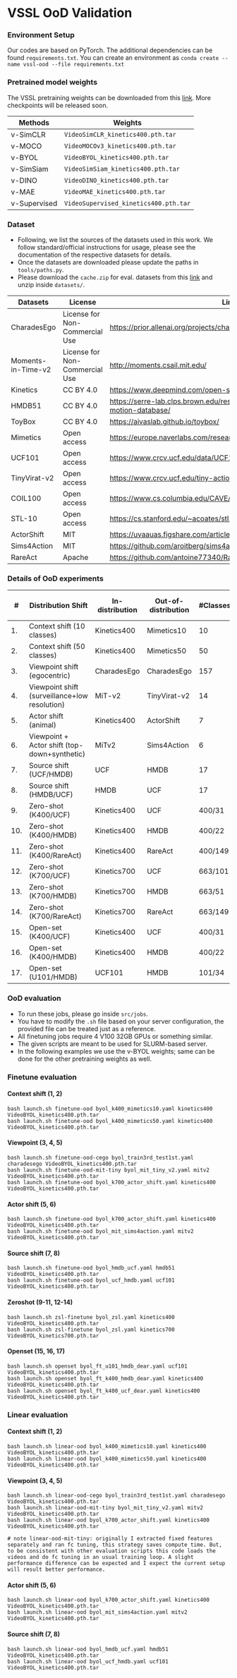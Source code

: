 # VSSL OoD Validation

### Environment Setup
Our codes are based on PyTorch. The additional dependencies can be found `requirements.txt`. You can create an environment as `conda create --name vssl-ood --file requirements.txt`


### Pretrained model weights

The VSSL pretraining weights can be downloaded from this [link](https://drive.google.com/drive/folders/1Hk1mXjwiTKUxO_Cd4gnwUE5fxr5u3eMS?usp=sharing). More checkpoints will be released soon.

| **Methods**                     | **Weights**     |
|---------------------------------|--------------|
|v-SimCLR| `VideoSimCLR_kinetics400.pth.tar`|
|v-MOCO| `VideoMOCOv3_kinetics400.pth.tar`| -->
|v-BYOL| `VideoBYOL_kinetics400.pth.tar`|
|v-SimSiam| `VideoSimSiam_kinetics400.pth.tar`|
|v-DINO| `VideoDINO_kinetics400.pth.tar`|
|v-MAE| `VideoMAE_kinetics400.pth.tar`|
|v-Supervised| `VideoSupervised_kinetics400.pth.tar`| 

### Dataset

- Following, we list the sources of the datasets used in this work. We follow standard/official instructions for usage, please see the documentation of the respective datasets for details. 
- Once the datasets are downloaded please update the paths in `tools/paths.py`. 
- Please download the `cache.zip` for eval. datasets from this [link](https://drive.google.com/file/d/1hn_DiWScgr0aYdbd8_PgIfcsixWFsBE6/view?usp=sharing) and unzip inside `datasets/`. 


| **Datasets** | **License** | **Link** |
|----------------|--------------|--------------------|
CharadesEgo | License for Non-Commercial Use| https://prior.allenai.org/projects/charades-ego
Moments-in-Time-v2 | License for Non-Commercial Use| http://moments.csail.mit.edu/
Kinetics | CC BY 4.0 | https://www.deepmind.com/open-source/kinetics
HMDB51 | CC BY 4.0 | https://serre-lab.clps.brown.edu/resource/hmdb-a-large-human-motion-database/
ToyBox | CC BY 4.0 | https://aivaslab.github.io/toybox/
Mimetics | Open access | https://europe.naverlabs.com/research/computer-vision/mimetics/
UCF101 | Open access | https://www.crcv.ucf.edu/data/UCF101.php
TinyVirat-v2 | Open access | https://www.crcv.ucf.edu/tiny-actions-challenge-cvpr2021/#tabtwo
COIL100 | Open access | https://www.cs.columbia.edu/CAVE/software/softlib/coil-100.php
STL-10 | Open access | https://cs.stanford.edu/~acoates/stl10/
ActorShift | MIT | https://uvaauas.figshare.com/articles/dataset/ActorShift_zip/19387046
Sims4Action| MIT | https://github.com/aroitberg/sims4action
RareAct| Apache | https://github.com/antoine77340/RareAct

### Details of OoD experiments

| **#** | **Distribution Shift**                     | **In-distribution**     | **Out-of-distribution**        | **#Classes** | **#Samples** (train/InD test/OoD test)      |
|-------|-------------------------------------------|-------------|----------------|--------------|--------------------|
| 1.    | Context shift (10 classes)                | Kinetics400 | Mimetics10     | 10           | 5930/494/136       |
| 2.    | Context shift (50 classes)                | Kinetics400 | Mimetics50     | 50           | 34K/2481/713        |
| 3.    | Viewpoint shift (egocentric)              | CharadesEgo | CharadesEgo    | 157          | 34K/9386/9145       |
| 4.    | Viewpoint shift (surveillance+low resolution)            | MiT-v2      | TinyVirat-v2   | 14           | 41K/1400/2644       |
| 5.    | Actor shift (animal)                       | Kinetics400 | ActorShift     | 7            | 15K/1018/165        |
| 6.    | Viewpoint + Actor shift (top-down+synthetic)| MiTv2      | Sims4Action    | 6            | 19K/600/950         |
| 7.    | Source shift (UCF/HMDB)                    | UCF         | HMDB           | 17           | 1877/746/510       |
| 8.    | Source shift (HMDB/UCF)                    | HMDB        | UCF            | 17           | 1190/510/746       |
| 9.    | Zero-shot (K400/UCF)                       | Kinetics400 | UCF            | 400/31       | 240K/20K/3965       |
| 10.   | Zero-shot (K400/HMDB)                      | Kinetics400 | HMDB           | 400/22       | 240K/20K/3288       |
| 11.   | Zero-shot (K400/RareAct)                   | Kinetics400 | RareAct        | 400/149      | 240K/20K/1961       |
| 12.   | Zero-shot (K700/UCF)                       | Kinetics700 | UCF            | 663/101      | 480K/-/13K          |
| 13.   | Zero-shot (K700/HMDB)                      | Kinetics700 | HMDB           | 663/51       | 480K/-/6.7K         |
| 14.   | Zero-shot (K700/RareAct)                   | Kinetics700 | RareAct        | 663/149      | 480K/-/1961         |
| 15.   | Open-set (K400/UCF)                        | Kinetics400 | UCF            | 400/31       | 240K/20K/3965       |
| 16.   | Open-set (K400/HMDB)                       | Kinetics400 | HMDB           | 400/22       | 240K/20K/3288       |
| 17.   | Open-set (U101/HMDB)                       | UCF101      | HMDB           | 101/34       | 9537/3783/4366     |


### OoD evaluation
- To run these jobs, please go inside `src/jobs`. 
- You have to modify the `.sh` file based on your server configuration, the provided file can be treated just as a reference. 
- All finetuning jobs require 4 V100 32GB GPUs or something similar. 
- The given scripts are meant to be used for SLURM-based server.
- In the following examples we use the v-BYOL weights; same can be done for the other pretraining weights as well.

### Finetune evaluation

#### Context shift (1, 2)

```
bash launch.sh finetune-ood byol_k400_mimetics10.yaml kinetics400 VideoBYOL_kinetics400.pth.tar
bash launch.sh finetune-ood byol_k400_mimetics50.yaml kinetics400 VideoBYOL_kinetics400.pth.tar
```

#### Viewpoint (3, 4, 5)

```
bash launch.sh finetune-ood-cego byol_train3rd_test1st.yaml charadesego VideoBYOL_kinetics400.pth.tar
bash launch.sh finetune-ood-mit-tiny byol_mit_tiny_v2.yaml mitv2 VideoBYOL_kinetics400.pth.tar
bash launch.sh finetune-ood byol_k700_actor_shift.yaml kinetics400 VideoBYOL_kinetics400.pth.tar
```
#### Actor shift (5, 6)

```
bash launch.sh finetune-ood byol_k700_actor_shift.yaml kinetics400 VideoBYOL_kinetics400.pth.tar
bash launch.sh finetune-ood byol_mit_sims4action.yaml mitv2 VideoBYOL_kinetics400.pth.tar
```

#### Source shift (7, 8)

```
bash launch.sh finetune-ood byol_hmdb_ucf.yaml hmdb51 VideoBYOL_kinetics400.pth.tar
bash launch.sh finetune-ood byol_ucf_hmdb.yaml ucf101 VideoBYOL_kinetics400.pth.tar
```

#### Zeroshot (9-11, 12-14)

```
bash launch.sh zsl-finetune byol_zsl.yaml kinetics400 VideoBYOL_kinetics400.pth.tar
bash launch.sh zsl-finetune byol_zsl.yaml kinetics700 VideoBYOL_kinetics700.pth.tar
```

#### Openset (15, 16, 17)

```
bash launch.sh openset byol_ft_u101_hmdb_dear.yaml ucf101 VideoBYOL_kinetics400.pth.tar
bash launch.sh openset byol_ft_k400_hmdb_dear.yaml kinetics400 VideoBYOL_kinetics400.pth.tar
bash launch.sh openset byol_ft_k400_ucf_dear.yaml kinetics400 VideoBYOL_kinetics400.pth.tar
```

### Linear evaluation


#### Context shift (1, 2)

```
bash launch.sh linear-ood byol_k400_mimetics10.yaml kinetics400 VideoBYOL_kinetics400.pth.tar
bash launch.sh linear-ood byol_k400_mimetics50.yaml kinetics400 VideoBYOL_kinetics400.pth.tar
```

#### Viewpoint (3, 4, 5)

```
bash launch.sh linear-ood-cego byol_train3rd_test1st.yaml charadesego VideoBYOL_kinetics400.pth.tar
bash launch.sh linear-ood-mit-tiny byol_mit_tiny_v2.yaml mitv2 VideoBYOL_kinetics400.pth.tar
bash launch.sh linear-ood byol_k700_actor_shift.yaml kinetics400 VideoBYOL_kinetics400.pth.tar

# note linear-ood-mit-tiny: originally I extracted fixed features separately and ran fc tuning, this strategy saves compute time. But, to be consistent with other evaluation scripts this code loads the videos and do fc tuning in an usual training loop. A slight performance difference can be expected and I expect the current setup will result better performance.
```
#### Actor shift (5, 6)

```
bash launch.sh linear-ood byol_k700_actor_shift.yaml kinetics400 VideoBYOL_kinetics400.pth.tar
bash launch.sh linear-ood byol_mit_sims4action.yaml mitv2 VideoBYOL_kinetics400.pth.tar
```

#### Source shift (7, 8)

```
bash launch.sh linear-ood byol_hmdb_ucf.yaml hmdb51 VideoBYOL_kinetics400.pth.tar
bash launch.sh linear-ood byol_ucf_hmdb.yaml ucf101 VideoBYOL_kinetics400.pth.tar
```